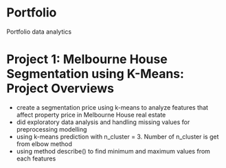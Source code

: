 # Portfolio
Portfolio data analytics

# Project 1: Melbourne House Segmentation using K-Means: Project Overviews

* create a segmentation price using k-means to analyze features that affect property price in Melbourne House real estate
* did exploratory data analysis and handling missing values for preprocessing modelling
* using k-means prediction with n_cluster = 3. Number of n_cluster is get from elbow method
* using method describe() to find minimum and maximum values from each features
